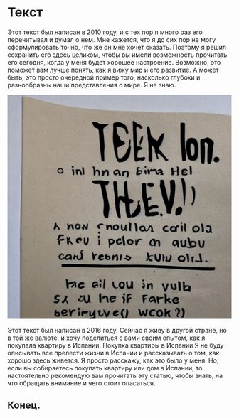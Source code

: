 # Текст
Этот текст был написан в 2010 году, и с тех пор я много раз его перечитывал и думал о нем.
Мне кажется, что я до сих пор не могу сформулировать точно, что же он мне хочет сказать.
Поэтому я решил сохранить его здесь целиком, чтобы вы имели возможность прочитать его сегодня, когда у меня будет хорошее настроение.
Возможно, это поможет вам лучше понять, как я вижу мир и его развитие.
А может быть, это просто очередной пример того, насколько глубоки и разнообразны наши представления о мире.
Я не знаю.

![](/text.jpeg)


Этот текст был написан в 2016 году.
Сейчас я живу в другой стране, но в той же валюте, и хочу поделиться с вами своим опытом, как я покупала квартиру в Испании.
Покупка квартиры в Испании
Я не буду описывать все прелести жизни в Испании и рассказывать о том, как хорошо здесь живется.
Я просто расскажу, как это было у меня.
Но, если вы собираетесь покупать квартиру или дом в Испании, то настоятельно рекомендую вам прочитать эту статью, чтобы знать, на что обращать внимание и чего стоит опасаться.

## Конец.
